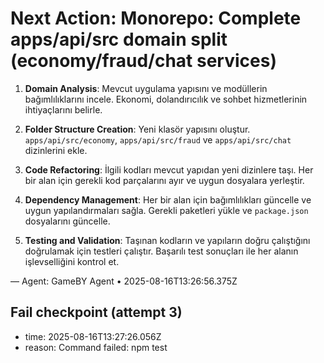 # Next Action: Monorepo: Complete apps/api/src domain split (economy/fraud/chat services)

1. **Domain Analysis**: Mevcut uygulama yapısını ve modüllerin bağımlılıklarını incele. Ekonomi, dolandırıcılık ve sohbet hizmetlerinin ihtiyaçlarını belirle.

2. **Folder Structure Creation**: Yeni klasör yapısını oluştur. `apps/api/src/economy`, `apps/api/src/fraud` ve `apps/api/src/chat` dizinlerini ekle.

3. **Code Refactoring**: İlgili kodları mevcut yapıdan yeni dizinlere taşı. Her bir alan için gerekli kod parçalarını ayır ve uygun dosyalara yerleştir.

4. **Dependency Management**: Her bir alan için bağımlılıkları güncelle ve uygun yapılandırmaları sağla. Gerekli paketleri yükle ve `package.json` dosyalarını güncelle.

5. **Testing and Validation**: Taşınan kodların ve yapıların doğru çalıştığını doğrulamak için testleri çalıştır. Başarılı test sonuçları ile her alanın işlevselliğini kontrol et.

— Agent: GameBY Agent • 2025-08-16T13:26:56.375Z


## Fail checkpoint (attempt 3)
- time: 2025-08-16T13:27:26.056Z
- reason: Command failed: npm test
